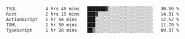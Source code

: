 <!--START_SECTION:waka-->

```txt
TSQL           4 hrs 48 mins   ███████▓░░░░░░░░░░░░░░░░░   30.50 %
Rust           2 hrs 15 mins   ███▓░░░░░░░░░░░░░░░░░░░░░   14.31 %
ActionScript   1 hr 58 mins    ███░░░░░░░░░░░░░░░░░░░░░░   12.52 %
TOML           1 hr 50 mins    ███░░░░░░░░░░░░░░░░░░░░░░   11.70 %
TypeScript     1 hr 28 mins    ██▒░░░░░░░░░░░░░░░░░░░░░░   09.37 %
```

<!--END_SECTION:waka-->